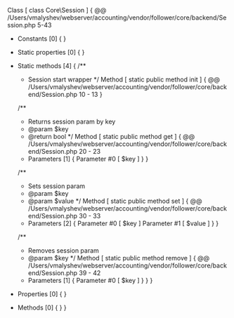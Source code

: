 Class [ <user> class Core\Session ] {
  @@ /Users/vmalyshev/webserver/accounting/vendor/follower/core/backend/Session.php 5-43

  - Constants [0] {
  }

  - Static properties [0] {
  }

  - Static methods [4] {
    /**
	 * Session start wrapper
	 */
    Method [ <user> static public method init ] {
      @@ /Users/vmalyshev/webserver/accounting/vendor/follower/core/backend/Session.php 10 - 13
    }

    /**
	 * Returns session param by key
	 * @param $key
	 * @return bool
	 */
    Method [ <user> static public method get ] {
      @@ /Users/vmalyshev/webserver/accounting/vendor/follower/core/backend/Session.php 20 - 23

      - Parameters [1] {
        Parameter #0 [ <required> $key ]
      }
    }

    /**
	 * Sets session param
	 * @param $key
	 * @param $value
	 */
    Method [ <user> static public method set ] {
      @@ /Users/vmalyshev/webserver/accounting/vendor/follower/core/backend/Session.php 30 - 33

      - Parameters [2] {
        Parameter #0 [ <required> $key ]
        Parameter #1 [ <required> $value ]
      }
    }

    /**
	 * Removes session param
	 * @param $key
	 */
    Method [ <user> static public method remove ] {
      @@ /Users/vmalyshev/webserver/accounting/vendor/follower/core/backend/Session.php 39 - 42

      - Parameters [1] {
        Parameter #0 [ <required> $key ]
      }
    }
  }

  - Properties [0] {
  }

  - Methods [0] {
  }
}
